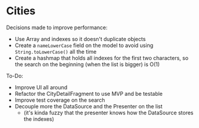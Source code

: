 # Cities

Decisions made to improve performance:

* Use Array and indexes so it doesn't duplicate objects
* Create a `nameLowerCase` field on the model to avoid using `String.toLowerCase()` all the time
* Create a hashmap that holds all indexes for the first two characters, so the search on the beginning (when the list is bigger) is O(1)

To-Do:

* Improve UI all around
* Refactor the CityDetailFragment to use MVP and be testable
* Improve test coverage on the search
* Decouple more the DataSource and the Presenter on the list 
  * (it's kinda fuzzy that the presenter knows how the DataSource stores the indexes)
